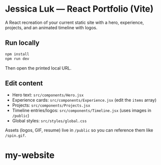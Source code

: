 # Jessica Luk — React Portfolio (Vite)

A React recreation of your current static site with a hero, experience, projects, and an animated timeline with logos.

## Run locally
```bash
npm install
npm run dev
```
Then open the printed local URL.

## Edit content
- Hero text: `src/components/Hero.jsx`
- Experience cards: `src/components/Experience.jsx` (edit the `items` array)
- Projects: `src/components/Projects.jsx`
- Timeline entries/logos: `src/components/Timeline.jsx` (uses images in `/public`)
- Global styles: `src/styles/global.css`

Assets (logos, GIF, resume) live in `/public` so you can reference them like `/spin.gif`.
# my-website
